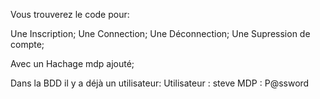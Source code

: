 Vous trouverez le code pour:

Une Inscription;
Une Connection;
Une Déconnection;
Une Supression de compte;

Avec un Hachage mdp ajouté;


Dans la BDD il y a déjà un utilisateur:
Utilisateur : steve
MDP : P@ssword

